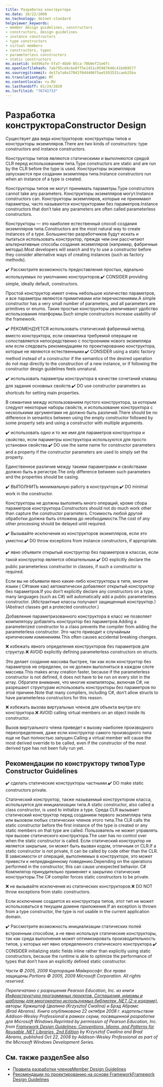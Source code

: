 ```yaml
---
title: Разработка конструктора
ms.date: 10/22/2008
ms.technology: dotnet-standard
helpviewer_keywords:
- member design guidelines, constructors
- constructors, design guidelines
- instance constructors
- type constructors
- virtual members
- constructors, types
- parameterless constructors
- static constructors
ms.assetid: b4496afe-5fa7-4bb0-85ca-70b0ef21e6fc
ms.openlocfilehash: 7ab795cd4c6e0ff5e1451c05987848c41bd69577
ms.sourcegitcommit: de17a7a0a37042f0d4406f5ae5393531caeb25ba
ms.translationtype: MT
ms.contentlocale: ru-RU
ms.lasthandoff: 01/24/2020
ms.locfileid: "76741733"
---
```

# <a name="constructor-design"></a><span data-ttu-id="75d48-102">Разработка конструктора</span><span class="sxs-lookup"><span data-stu-id="75d48-102">Constructor Design</span></span>

<span data-ttu-id="75d48-103">Существует два вида конструкторов: конструкторы типов и конструкторы экземпляров.</span><span class="sxs-lookup"><span data-stu-id="75d48-103">There are two kinds of constructors: type constructors and instance constructors.</span></span>

<span data-ttu-id="75d48-104">Конструкторы типов являются статическими и выполняются средой CLR перед использованием типа.</span><span class="sxs-lookup"><span data-stu-id="75d48-104">Type constructors are static and are run by the CLR before the type is used.</span></span> <span data-ttu-id="75d48-105">Конструкторы экземпляров запускаются при создании экземпляра типа.</span><span class="sxs-lookup"><span data-stu-id="75d48-105">Instance constructors run when an instance of a type is created.</span></span>

<span data-ttu-id="75d48-106">Конструкторы типов не могут принимать параметры.</span><span class="sxs-lookup"><span data-stu-id="75d48-106">Type constructors cannot take any parameters.</span></span> <span data-ttu-id="75d48-107">Конструкторы экземпляров могут.</span><span class="sxs-lookup"><span data-stu-id="75d48-107">Instance constructors can.</span></span> <span data-ttu-id="75d48-108">Конструкторы экземпляров, которые не принимают параметры, часто называются конструкторами без параметров.</span><span class="sxs-lookup"><span data-stu-id="75d48-108">Instance constructors that don’t take any parameters are often called parameterless constructors.</span></span>

<span data-ttu-id="75d48-109">Конструкторы — это наиболее естественный способ создания экземпляров типа.</span><span class="sxs-lookup"><span data-stu-id="75d48-109">Constructors are the most natural way to create instances of a type.</span></span> <span data-ttu-id="75d48-110">Большинство разработчиков будут искать и пытаться использовать конструктор, прежде чем они рассчитают альтернативные способы создания экземпляров (например, фабричные методы).</span><span class="sxs-lookup"><span data-stu-id="75d48-110">Most developers will search and try to use a constructor before they consider alternative ways of creating instances (such as factory methods).</span></span>

<span data-ttu-id="75d48-111">✔️ Рассмотрите возможность предоставления простых, идеально используемых по умолчанию конструкторов.</span><span class="sxs-lookup"><span data-stu-id="75d48-111">✔️ CONSIDER providing simple, ideally default, constructors.</span></span>

<span data-ttu-id="75d48-112">Простой конструктор имеет очень небольшое количество параметров, и все параметры являются примитивами или перечислениями.</span><span class="sxs-lookup"><span data-stu-id="75d48-112">A simple constructor has a very small number of parameters, and all parameters are primitives or enums.</span></span> <span data-ttu-id="75d48-113">Такие простые конструкторы увеличивают удобство использования платформы.</span><span class="sxs-lookup"><span data-stu-id="75d48-113">Such simple constructors increase usability of the framework.</span></span>

<span data-ttu-id="75d48-114">✔️ РЕКОМЕНДУЕТСЯ использовать статический фабричный метод вместо конструктора, если семантика требуемой операции не сопоставляется непосредственно с построением нового экземпляра или если следовать рекомендациям по проектированию конструктора, которые не являются естественными.</span><span class="sxs-lookup"><span data-stu-id="75d48-114">✔️ CONSIDER using a static factory method instead of a constructor if the semantics of the desired operation do not map directly to the construction of a new instance, or if following the constructor design guidelines feels unnatural.</span></span>

<span data-ttu-id="75d48-115">✔️ использовать параметры конструктора в качестве сочетаний клавиш для задания основных свойств.</span><span class="sxs-lookup"><span data-stu-id="75d48-115">✔️ DO use constructor parameters as shortcuts for setting main properties.</span></span>

<span data-ttu-id="75d48-116">В семантике между использованием пустого конструктора, за которым следуют некоторые наборы свойств, и использование конструктора с несколькими аргументами не должно быть различий.</span><span class="sxs-lookup"><span data-stu-id="75d48-116">There should be no difference in semantics between using the empty constructor followed by some property sets and using a constructor with multiple arguments.</span></span>

<span data-ttu-id="75d48-117">✔️ использовать одно и то же имя для параметров конструктора и свойство, если параметры конструктора используются для просто установки свойства.</span><span class="sxs-lookup"><span data-stu-id="75d48-117">✔️ DO use the same name for constructor parameters and a property if the constructor parameters are used to simply set the property.</span></span>

<span data-ttu-id="75d48-118">Единственное различие между такими параметрами и свойствами должно быть в регистре.</span><span class="sxs-lookup"><span data-stu-id="75d48-118">The only difference between such parameters and the properties should be casing.</span></span>

<span data-ttu-id="75d48-119">✔️ ВЫПОЛНИТЬ минимальную работу в конструкторе.</span><span class="sxs-lookup"><span data-stu-id="75d48-119">✔️ DO minimal work in the constructor.</span></span>

<span data-ttu-id="75d48-120">Конструкторы не должны выполнять много операций, кроме сбора параметров конструктора.</span><span class="sxs-lookup"><span data-stu-id="75d48-120">Constructors should not do much work other than capture the constructor parameters.</span></span> <span data-ttu-id="75d48-121">Стоимость любой другой обработки должна быть отложена до необходимости.</span><span class="sxs-lookup"><span data-stu-id="75d48-121">The cost of any other processing should be delayed until required.</span></span>

<span data-ttu-id="75d48-122">✔️ Вызывайте исключения из конструкторов экземпляров, если это уместно.</span><span class="sxs-lookup"><span data-stu-id="75d48-122">✔️ DO throw exceptions from instance constructors, if appropriate.</span></span>

<span data-ttu-id="75d48-123">✔️ явно объявите открытый конструктор без параметров в классах, если такой конструктор является обязательным.</span><span class="sxs-lookup"><span data-stu-id="75d48-123">✔️ DO explicitly declare the public parameterless constructor in classes, if such a constructor is required.</span></span>

<span data-ttu-id="75d48-124">Если вы не объявили явно какие-либо конструкторы в типе, многие языки ( C#такие как) автоматически добавляют открытый конструктор без параметров.</span><span class="sxs-lookup"><span data-stu-id="75d48-124">If you don’t explicitly declare any constructors on a type, many languages (such as C#) will automatically add a public parameterless constructor.</span></span> <span data-ttu-id="75d48-125">(Абстрактные классы получают защищенный конструктор.)</span><span class="sxs-lookup"><span data-stu-id="75d48-125">(Abstract classes get a protected constructor.)</span></span>

<span data-ttu-id="75d48-126">Добавление параметризованного конструктора в класс не позволяет компилятору добавлять конструктор без параметров.</span><span class="sxs-lookup"><span data-stu-id="75d48-126">Adding a parameterized constructor to a class prevents the compiler from adding the parameterless constructor.</span></span> <span data-ttu-id="75d48-127">Это часто приводит к случайным критическим изменениям.</span><span class="sxs-lookup"><span data-stu-id="75d48-127">This often causes accidental breaking changes.</span></span>

<span data-ttu-id="75d48-128">❌ избежать явного определения конструкторов без параметров для структур.</span><span class="sxs-lookup"><span data-stu-id="75d48-128">❌ AVOID explicitly defining parameterless constructors on structs.</span></span>

<span data-ttu-id="75d48-129">Это делает создание массива быстрее, так как если конструктор без параметров не определен, он не должен выполняться в каждом слоте массива.</span><span class="sxs-lookup"><span data-stu-id="75d48-129">This makes array creation faster, because if the parameterless constructor is not defined, it does not have to be run on every slot in the array.</span></span> <span data-ttu-id="75d48-130">Обратите внимание, что многие компиляторы, включая C#, не разрешают структурам использовать конструкторы без параметров по этой причине.</span><span class="sxs-lookup"><span data-stu-id="75d48-130">Note that many compilers, including C#, don’t allow structs to have parameterless constructors for this reason.</span></span>

<span data-ttu-id="75d48-131">❌ избежать вызова виртуальных членов для объекта внутри его конструктора.</span><span class="sxs-lookup"><span data-stu-id="75d48-131">❌ AVOID calling virtual members on an object inside its constructor.</span></span>

<span data-ttu-id="75d48-132">Вызов виртуального члена приведет к вызову наиболее производного переопределения, даже если конструктор самого производного типа еще не был полностью запущен.</span><span class="sxs-lookup"><span data-stu-id="75d48-132">Calling a virtual member will cause the most derived override to be called, even if the constructor of the most derived type has not been fully run yet.</span></span>

## <a name="type-constructor-guidelines"></a><span data-ttu-id="75d48-133">Рекомендации по конструктору типов</span><span class="sxs-lookup"><span data-stu-id="75d48-133">Type Constructor Guidelines</span></span>

<span data-ttu-id="75d48-134">✔️ сделать статические конструкторы частными.</span><span class="sxs-lookup"><span data-stu-id="75d48-134">✔️ DO make static constructors private.</span></span>

<span data-ttu-id="75d48-135">Статический конструктор, также называемый конструктором класса, используется для инициализации типа.</span><span class="sxs-lookup"><span data-stu-id="75d48-135">A static constructor, also called a class constructor, is used to initialize a type.</span></span> <span data-ttu-id="75d48-136">Среда CLR вызывает статический конструктор перед созданием первого экземпляра типа или вызовом любых статических членов этого типа.</span><span class="sxs-lookup"><span data-stu-id="75d48-136">The CLR calls the static constructor before the first instance of the type is created or any static members on that type are called.</span></span> <span data-ttu-id="75d48-137">Пользователь не может управлять при вызове статического конструктора.</span><span class="sxs-lookup"><span data-stu-id="75d48-137">The user has no control over when the static constructor is called.</span></span> <span data-ttu-id="75d48-138">Если статический конструктор не является закрытым, он может быть вызван кодом, отличным от CLR.</span><span class="sxs-lookup"><span data-stu-id="75d48-138">If a static constructor is not private, it can be called by code other than the CLR.</span></span> <span data-ttu-id="75d48-139">В зависимости от операций, выполняемых в конструкторе, это может привести к непредвиденному поведению.</span><span class="sxs-lookup"><span data-stu-id="75d48-139">Depending on the operations performed in the constructor, this can cause unexpected behavior.</span></span> <span data-ttu-id="75d48-140">C# Компилятор принудительно применяет к закрытию статические конструкторы.</span><span class="sxs-lookup"><span data-stu-id="75d48-140">The C# compiler forces static constructors to be private.</span></span>

<span data-ttu-id="75d48-141">❌ не вызывайте исключения из статических конструкторов.</span><span class="sxs-lookup"><span data-stu-id="75d48-141">❌ DO NOT throw exceptions from static constructors.</span></span>

<span data-ttu-id="75d48-142">Если исключение создается из конструктора типов, этот тип не может использоваться в текущем домене приложения.</span><span class="sxs-lookup"><span data-stu-id="75d48-142">If an exception is thrown from a type constructor, the type is not usable in the current application domain.</span></span>

<span data-ttu-id="75d48-143">✔️ Рассмотрите возможность инициализации статических полей встроенным способом, а не явно используя статические конструкторы, так как среда выполнения может оптимизировать производительность типов, у которых нет явно определенного статического конструктора.</span><span class="sxs-lookup"><span data-stu-id="75d48-143">✔️ CONSIDER initializing static fields inline rather than explicitly using static constructors, because the runtime is able to optimize the performance of types that don’t have an explicitly defined static constructor.</span></span>

<span data-ttu-id="75d48-144">*Части © 2005, 2009 Корпорация Майкрософт. Все права защищены.*</span><span class="sxs-lookup"><span data-stu-id="75d48-144">*Portions © 2005, 2009 Microsoft Corporation. All rights reserved.*</span></span>

<span data-ttu-id="75d48-145">*Перепечатано с разрешения Pearson Education, Inc. из книги [Инфраструктура программных проектов. Соглашения, идиомы и шаблоны для многократно используемых библиотек .NET (2-е издание)](https://www.informit.com/store/framework-design-guidelines-conventions-idioms-and-9780321545619), авторы: Кржиштоф Цвалина (Krzysztof Cwalina) и Брэд Абрамс (Brad Abrams). Книга опубликована 22 октября 2008 г. издательством Addison-Wesley Professional в рамках серии, посвященной разработке для Microsoft Windows.*</span><span class="sxs-lookup"><span data-stu-id="75d48-145">*Reprinted by permission of Pearson Education, Inc. from [Framework Design Guidelines: Conventions, Idioms, and Patterns for Reusable .NET Libraries, 2nd Edition](https://www.informit.com/store/framework-design-guidelines-conventions-idioms-and-9780321545619) by Krzysztof Cwalina and Brad Abrams, published Oct 22, 2008 by Addison-Wesley Professional as part of the Microsoft Windows Development Series.*</span></span>

## <a name="see-also"></a><span data-ttu-id="75d48-146">См. также раздел</span><span class="sxs-lookup"><span data-stu-id="75d48-146">See also</span></span>

- [<span data-ttu-id="75d48-147">Правила разработки членов</span><span class="sxs-lookup"><span data-stu-id="75d48-147">Member Design Guidelines</span></span>](../../../docs/standard/design-guidelines/member.md)
- [<span data-ttu-id="75d48-148">Рекомендации по проектированию на основе Framework</span><span class="sxs-lookup"><span data-stu-id="75d48-148">Framework Design Guidelines</span></span>](../../../docs/standard/design-guidelines/index.md)
